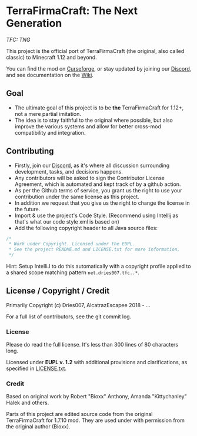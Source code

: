 # TerraFirmaCraft: The Next Generation
*TFC: TNG*

This project is the official port of TerraFirmaCraft (the original, also called classic) to Minecraft 1.12 and beyond.

You can find the mod on [Curseforge](https://www.curseforge.com/minecraft/mc-mods/tfcraft), or stay updated by joining our [Discord](https://invite.gg/terrafirmacraft), and see documentation on the [Wiki](https://tng.terrafirmacraft.com/Main_Page).

## Goal

- The ultimate goal of this project is to be **the** TerraFirmaCraft for 1.12+, not a mere partial imitation.
- The idea is to stay faithful to the original where possible, but also improve the various systems and allow for better cross-mod compatibility and integration.

## Contributing

 - Firstly, join our [Discord](https://invite.gg/terrafirmacraft), as it's where all discussion surrounding development, tasks, and decisions happens.
 - Any contributors will be asked to sign the Contributor License Agreement, which is automated and kept track of by a github action.
 - As per the Github terms of service, you grant us the right to use your contribution under the same license as this project.
 - In addition we request that you give us the right to change the license in the future.
 - Import & use the project's Code Style. (Recommend using Intellij as that's what our code style xml is based on)
 - Add the following copyright header to all Java source files:

```java
/*
 * Work under Copyright. Licensed under the EUPL.
 * See the project README.md and LICENSE.txt for more information.
 */
```
Hint: Setup IntelliJ to do this automatically with a copyright profile applied to a shared scope matching pattern `net.dries007.tfc..*`.

## License / Copyright / Credit

Primarily Copyright (c) Dries007, AlcatrazEscapee 2018 - ...

For a full list of contributors, see the git commit log.

### License

Please do read the full license. It's less than 300 lines of 80 characters long.

Licensed under **EUPL v. 1.2** with additional provisions and clarifications, as specified in [LICENSE.txt](LICENSE.txt).

### Credit

Based on original work by Robert "Bioxx" Anthony, Amanda "Kittychanley" Halek and others.

Parts of this project are edited source code from the original TerraFirmaCraft for 1.7.10 mod. They are used under with permission from the original author (Bioxx).
